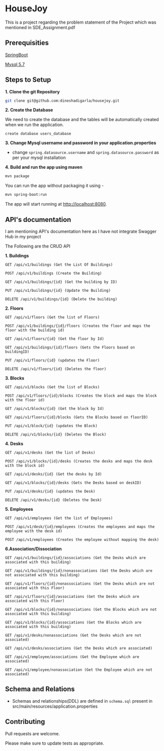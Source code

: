 # HouseJoy

This is a project regarding the problem statement of the Project which was mentioned in SDE_Assignment.pdf


## Prerequisities

[SpringBoot](https://spring.io/projects/spring-boot)

[Mysql 5.7](https://dev.mysql.com/downloads/windows/installer/5.7.html) 

## Steps to Setup

**1. Clone the git Repository**
```bash
git clone git@github.com:dineshadigarla/housejoy.git
```
**2. Create the Database**

We need to create the database and the tables will be automatically created when we run the application.

```
create database users_database
```
**3. Change Mysql username and password in your application.properties**

+ change  `spring.datasource.username` and `spring.datasource.password` as per your mysql installation

**4. Build and run the app using maven**

```bash
mvn package

```
You can run the app without packaging it using -

```bash
mvn spring-boot:run
```

The app will start running at <http://localhost:8080>.


## API's documentation

I am mentioning API's documentation here as I have not integrate Swagger Hub in my project

The Following are the CRUD API

**1. Buildings**
```
GET /api/v1/buildings (Get the List Of Buildings)

POST /api/v1/buildings (Create the Building)

GET /api/v1/buildings/{id} (Get the building by ID)

PUT /api/v1/buildings/{id} (Update the Building)

DELETE /api/v1/buildings/{id} (Delete the building)

```

**2. Floors**
```
GET /api/v1/floors (Get the list of Floors)

POST /api/v1/buildings/{id}/floors (Creates the floor and maps the floor with the building id)

GET /api/v1/floors/{id} (Get the floor by Id)

GET /api/v1/buildings/{id}/floors (Gets the Floors based on buildingID)

PUT /api/v1/floors/{id} (updates the Floor)

DELETE /api/v1/floors/{id} (Deletes the floor)

```
**3. Blocks**
```
GET /api/v1/blocks (Get the list of Blocks)

POST /api/v1/floors/{id}/blocks (Creates the block and maps the block with the floor id)

GET /api/v1/blocks/{id} (Get the block by Id)

GET /api/v1/floors/{id}/blocks (Gets the Blocks based on floorID)

PUT /api/v1/block/{id} (updates the Block)

DELETE /api/v1/blocks/{id} (Deletes the Block)
```

**4. Desks**
```
GET /api/v1/desks (Get the list of Desks)

POST /api/v1/blocks/{id}/desks (Creates the desks and maps the desk with the block id)

GET /api/v1/desks/{id} (Get the desks by Id)

GET /api/v1/blocks/{id}/desks (Gets the Desks based on deskID)

PUT /api/v1/desks/{id} (updates the Desk)

DELETE /api/v1/desks/{id} (Deletes the Desk)
```

**5. Employees**
```
GET /api/v1/employees (Get the list of Employees)

POST /api/v1/desk/{id}/employees (Creates the employees and maps the employee with the desk id)

POST /api/v1/employees (Creates the employee without mapping the desk)
```

**6.Association/Dissociation**
```
GET /api/v1/buildings/{id}/associations (Get the Desks which are associated with this building)

GET /api/v1/buildings/{id}/nonassociations (Get the Desks which are not associated with this building)

GET /api/v1/floors/{id}/nonassociations (Get the Desks which are not associated with this Floor)

GET /api/v1/floors/{id}/associations (Get the Desks which are associated with this Floor)

GET /api/v1/blocks/{id}/nonassociations (Get the Blocks which are not associated with this building)

GET /api/v1/blocks/{id}/associations (Get the Blocks which are associated with this building)

GET /api/v1/desks/nonassociations (Get the Desks which are not associated)

GET /api/v1/desks/associations (Get the Desks which are associated)

GET /api/v1/employee/associations (Get the Employee which are associated)

GET /api/v1/employee/nonassociation (Get the Employee which are not associated)
```
## Schema and Relations
+ Schemas and relationships(DDL)  are defined in `schema.sql` present in src/main/resources/application.properties

## Contributing
Pull requests are welcome.

Please make sure to update tests as appropriate.
